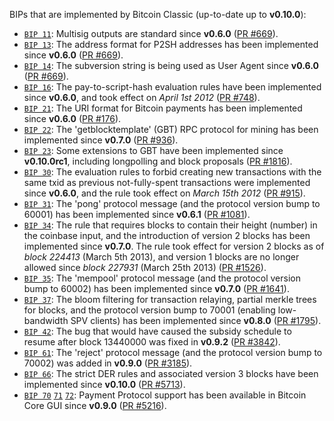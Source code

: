 BIPs that are implemented by Bitcoin Classic (up-to-date up to **v0.10.0**):

* [`BIP 11`](https://github.com/bitcoin/bips/blob/master/bip-0011.mediawiki): Multisig outputs are standard since **v0.6.0** ([PR #669](https://github.com/bitcoin/bitcoin/pull/669)).
* [`BIP 13`](https://github.com/bitcoin/bips/blob/master/bip-0013.mediawiki): The address format for P2SH addresses has been implemented since **v0.6.0** ([PR #669](https://github.com/bitcoin/bitcoin/pull/669)).
* [`BIP 14`](https://github.com/bitcoin/bips/blob/master/bip-0014.mediawiki): The subversion string is being used as User Agent since **v0.6.0** ([PR #669](https://github.com/bitcoin/bitcoin/pull/669)).
* [`BIP 16`](https://github.com/bitcoin/bips/blob/master/bip-0016.mediawiki): The pay-to-script-hash evaluation rules have been implemented since **v0.6.0**, and took effect on *April 1st 2012* ([PR #748](https://github.com/bitcoin/bitcoin/pull/748)).
* [`BIP 21`](https://github.com/bitcoin/bips/blob/master/bip-0021.mediawiki): The URI format for Bitcoin payments has been implemented since **v0.6.0** ([PR #176](https://github.com/bitcoin/bitcoin/pull/176)).
* [`BIP 22`](https://github.com/bitcoin/bips/blob/master/bip-0022.mediawiki): The 'getblocktemplate' (GBT) RPC protocol for mining has been implemented since **v0.7.0** ([PR #936](https://github.com/bitcoin/bitcoin/pull/936)).
* [`BIP 23`](https://github.com/bitcoin/bips/blob/master/bip-0023.mediawiki): Some extensions to GBT have been implemented since **v0.10.0rc1**, including longpolling and block proposals ([PR #1816](https://github.com/bitcoin/bitcoin/pull/1816)).
* [`BIP 30`](https://github.com/bitcoin/bips/blob/master/bip-0030.mediawiki): The evaluation rules to forbid creating new transactions with the same txid as previous not-fully-spent transactions were implemented since **v0.6.0**, and the rule took effect on *March 15th 2012* ([PR #915](https://github.com/bitcoin/bitcoin/pull/915)).
* [`BIP 31`](https://github.com/bitcoin/bips/blob/master/bip-0031.mediawiki): The 'pong' protocol message (and the protocol version bump to 60001) has been implemented since **v0.6.1** ([PR #1081](https://github.com/bitcoin/bitcoin/pull/1081)).
* [`BIP 34`](https://github.com/bitcoin/bips/blob/master/bip-0034.mediawiki): The rule that requires blocks to contain their height (number) in the coinbase input, and the introduction of version 2 blocks has been implemented since **v0.7.0**. The rule took effect for version 2 blocks as of *block 224413* (March 5th 2013), and version 1 blocks are no longer allowed since *block 227931* (March 25th 2013) ([PR #1526](https://github.com/bitcoin/bitcoin/pull/1526)).
* [`BIP 35`](https://github.com/bitcoin/bips/blob/master/bip-0035.mediawiki): The 'mempool' protocol message (and the protocol version bump to 60002) has been implemented since **v0.7.0** ([PR #1641](https://github.com/bitcoin/bitcoin/pull/1641)).
* [`BIP 37`](https://github.com/bitcoin/bips/blob/master/bip-0037.mediawiki): The bloom filtering for transaction relaying, partial merkle trees for blocks, and the protocol version bump to 70001 (enabling low-bandwidth SPV clients) has been implemented since **v0.8.0** ([PR #1795](https://github.com/bitcoin/bitcoin/pull/1795)).
* [`BIP 42`](https://github.com/bitcoin/bips/blob/master/bip-0042.mediawiki): The bug that would have caused the subsidy schedule to resume after block 13440000 was fixed in **v0.9.2** ([PR #3842](https://github.com/bitcoin/bitcoin/pull/3842)).
* [`BIP 61`](https://github.com/bitcoin/bips/blob/master/bip-0061.mediawiki): The 'reject' protocol message (and the protocol version bump to 70002) was added in **v0.9.0** ([PR #3185](https://github.com/bitcoin/bitcoin/pull/3185)).
* [`BIP 66`](https://github.com/bitcoin/bips/blob/master/bip-0066.mediawiki): The strict DER rules and associated version 3 blocks have been implemented since **v0.10.0** ([PR #5713](https://github.com/bitcoin/bitcoin/pull/5713)).
* [`BIP 70`](https://github.com/bitcoin/bips/blob/master/bip-0070.mediawiki) [`71`](https://github.com/bitcoin/bips/blob/master/bip-0071.mediawiki) [`72`](https://github.com/bitcoin/bips/blob/master/bip-0072.mediawiki): Payment Protocol support has been available in Bitcoin Core GUI since **v0.9.0** ([PR #5216](https://github.com/bitcoin/bitcoin/pull/5216)).
